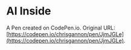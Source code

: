 # AI Inside

A Pen created on CodePen.io. Original URL: [https://codepen.io/chrisgannon/pen/JjmJGLe](https://codepen.io/chrisgannon/pen/JjmJGLe).

